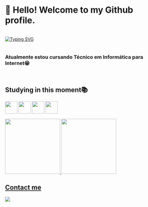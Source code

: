 # 👋 Hello! Welcome to my Github profile.

<br>
<a href=""><img src="https://readme-typing-svg.demolab.com?font=Fira+Code&size=20&pause=1000&color=d0d0d0&center=false&vCenter=false&width=435&lines=My+name+is+Luis Morais;i'm+from+Brazil;:)" alt="Typing SVG" /></a> <br><br>

<h3>Atualmente estou cursando Técnico em Informática para Internet😁</h3>
<br>
<h2>Studying in this moment📚</h2>

<img src="https://cdn.jsdelivr.net/gh/devicons/devicon/icons/html5/html5-original.svg" width="40" height="40"/> <img src="https://cdn.jsdelivr.net/gh/devicons/devicon/icons/css3/css3-original.svg"  width="40" height="40"/> <img src="https://cdn.jsdelivr.net/gh/devicons/devicon/icons/javascript/javascript-original.svg" width="40" height="40" /> <img src="https://cdn.jsdelivr.net/gh/devicons/devicon/icons/figma/figma-original.svg" width="40" height="40" />

          
          

<div>
<a href="https://github.com/luismoraiss">
<img loading="lazy" height="180em" src="https://github-readme-stats.vercel.app/api/top-langs/?username=luismorais&layout=compact&langs_count=7&theme=dracula"/>
<img loading="lazy" height="180em" src="https://github-readme-stats.vercel.app/api?username=luismorais&show_icons=true&theme=dracula&include_all_commits=true&count_private=true"/>
</div>


<h2>Contact me</h2>

<div>
<a href = "mailto:luissfernando472@gmail.com@luismorais"><img loading="lazy" src="https://img.shields.io/badge/Gmail-D14836?style=for-the-badge&logo=gmail&logoColor=white" target="_blank"></a>     
</div>
